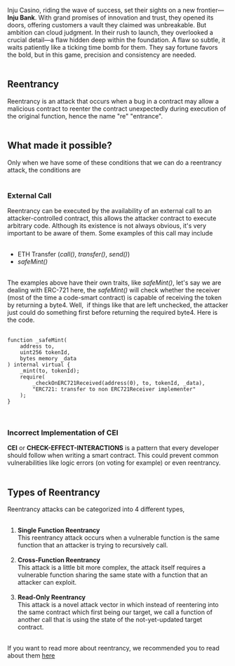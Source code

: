 Inju Casino, riding the wave of success, set their sights on a new frontier—**Inju Bank**. With grand promises of innovation and trust, they opened its doors, offering customers a vault they claimed was unbreakable. But ambition can cloud judgment. In their rush to launch, they overlooked a crucial detail—a flaw hidden deep within the foundation. A flaw so subtle, it waits patiently like a ticking time bomb for them. They say fortune favors the bold, but in this game, precision and consistency are needed. &nbsp;  
&nbsp;  
## Reentrancy
Reentrancy is an attack that occurs when a bug in a contract may allow a malicious contract to reenter the contract unexpectedly during execution of the original function, hence the name "re" "entrance". &nbsp;  
&nbsp;  
## What made it possible?
Only when we have some of these conditions that we can do a reentrancy attack, the conditions are &nbsp;  
&nbsp;  
### External Call
Reentrancy can be executed by the availability of an external call to an attacker-controlled contract, this allows the attacker contract to execute arbitrary code. Although its existence is not always obvious, it's very important to be aware of them. Some examples of this call may include &nbsp;  
&nbsp;  
- ETH Transfer (*call()*, *transfer()*, *send()*)
- *safeMint()* &nbsp;  
&nbsp;  

The examples above have their own traits, like *safeMint()*, let's say we are dealing with ERC-721 here, the *safeMint()* will check whether the receiver (most of the time a code-smart contract) is capable of receiving the token by returning a byte4. Well,  if things like that are left unchecked, the attacker just could do something first before returning the required byte4. Here is the code. &nbsp;  
&nbsp;  
```solidity
function _safeMint(
    address to,
    uint256 tokenId,
    bytes memory _data
) internal virtual {
    _mint(to, tokenId);
    require(
        _checkOnERC721Received(address(0), to, tokenId, _data),
        "ERC721: transfer to non ERC721Receiver implementer"
    );
}
```
&nbsp;  
### Incorrect Implementation of CEI
**CEI** or **CHECK-EFFECT-INTERACTIONS** is a pattern that every developer should follow when writing a smart contract. This could prevent common vulnerabilities like logic errors (on voting for example) or even reentrancy. &nbsp;  
&nbsp;  
## Types of Reentrancy
Reentrancy attacks can be categorized into 4 different types, &nbsp;   
&nbsp;  
1. **Single Function Reentrancy** &nbsp;  
    This reentrancy attack occurs when a vulnerable function is the same function that an attacker is trying to recursively call. &nbsp;  
    &nbsp;  
2. **Cross-Function Reentrancy** &nbsp;  
    This attack is a little bit more complex, the attack itself requires a vulnerable function sharing the same state with a function that an attacker can exploit. &nbsp;  
    &nbsp;  
3. **Read-Only Reentrancy** &nbsp;  
    This attack is a novel attack vector in which instead of reentering into the same contract which first being our target, we call a function of another call that is using the state of the not-yet-updated target contract. &nbsp;  
    &nbsp;  
    
If you want to read more about reentrancy, we recommended you to read about them [here](https://scsfg.io/hackers/reentrancy/)